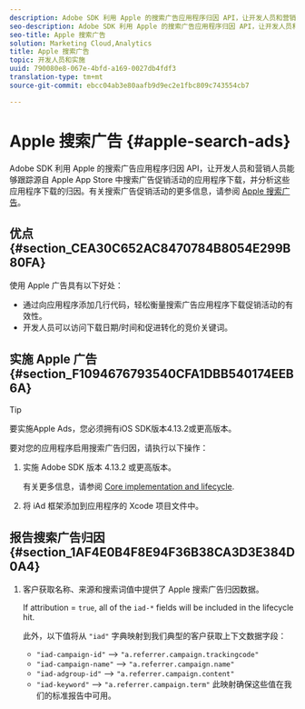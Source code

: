 ```yaml
---
description: Adobe SDK 利用 Apple 的搜索广告应用程序归因 API，让开发人员和营销人员能够跟踪源自 Apple App Store 中搜索广告促销活动的应用程序下载，并分析这些应用程序下载的归因。
seo-description: Adobe SDK 利用 Apple 的搜索广告应用程序归因 API，让开发人员和营销人员能够跟踪源自 Apple App Store 中搜索广告促销活动的应用程序下载，并分析这些应用程序下载的归因。
seo-title: Apple 搜索广告
solution: Marketing Cloud,Analytics
title: Apple 搜索广告
topic: 开发人员和实施
uuid: 790080e8-067e-4bfd-a169-0027db4fdf3
translation-type: tm+mt
source-git-commit: ebcc04ab3e80aafb9d9ec2e1fbc809c743554cb7

---
```



# Apple 搜索广告 {#apple-search-ads}

Adobe SDK 利用 Apple 的搜索广告应用程序归因 API，让开发人员和营销人员能够跟踪源自 Apple App Store 中搜索广告促销活动的应用程序下载，并分析这些应用程序下载的归因。有关搜索广告促销活动的更多信息，请参阅 [Apple 搜索广告](https://searchads.apple.com)。

## 优点 {#section_CEA30C652AC8470784B8054E299B80FA}

使用 Apple 广告具有以下好处：

* 通过向应用程序添加几行代码，轻松衡量搜索广告应用程序下载促销活动的有效性。
* 开发人员可以访问下载日期/时间和促进转化的竞价关键词。

## 实施 Apple 广告 {#section_F1094676793540CFA1DBB540174EEB6A}

>[!TIP]
>
>要实施Apple Ads，您必须拥有iOS SDK版本4.13.2或更高版本。

要对您的应用程序启用搜索广告归因，请执行以下操作：

1. 实施 Adobe SDK 版本 4.13.2 或更高版本。

   有关更多信息，请参阅 [Core implementation and lifecycle](/help/ios/getting-started/dev-qs.md).

1. 将 iAd 框架添加到应用程序的 Xcode 项目文件中。

## 报告搜索广告归因 {#section_1AF4E0B4F8E94F36B38CA3D3E384D0A4}

1. 客户获取名称、来源和搜索词值中提供了 Apple 搜索广告归因数据。

   If attribution = `true`, all of the `iad-*` fields will be included in the lifecycle hit.

   此外，以下值将从 `"iad"` 字典映射到我们典型的客户获取上下文数据字段：

   * `"iad-campaign-id"` --&gt; `"a.referrer.campaign.trackingcode"`
   * `"iad-campaign-name"` --&gt; `"a.referrer.campaign.name"`
   * `"iad-adgroup-id"` --&gt; `"a.referrer.campaign.content"`
   * `"iad-keyword"` --&gt; `"a.referrer.campaign.term"`
   此映射确保这些值在我们的标准报告中可用。
